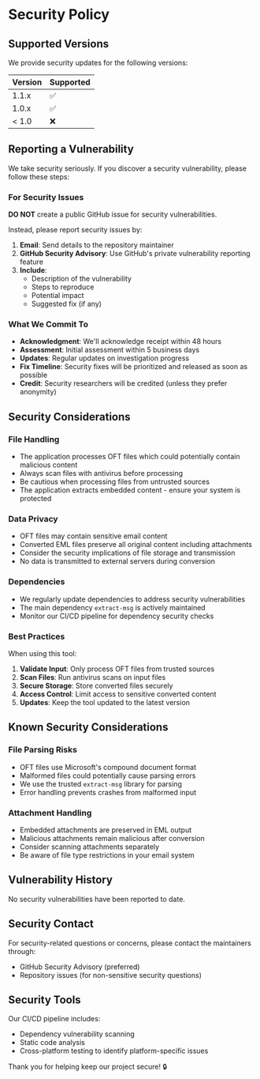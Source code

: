 # Security Policy

## Supported Versions

We provide security updates for the following versions:

| Version | Supported          |
| ------- | ------------------ |
| 1.1.x   | :white_check_mark: |
| 1.0.x   | :white_check_mark: |
| < 1.0   | :x:                |

## Reporting a Vulnerability

We take security seriously. If you discover a security vulnerability, please follow these steps:

### For Security Issues

**DO NOT** create a public GitHub issue for security vulnerabilities.

Instead, please report security issues by:

1. **Email**: Send details to the repository maintainer
2. **GitHub Security Advisory**: Use GitHub's private vulnerability reporting feature
3. **Include**: 
   - Description of the vulnerability
   - Steps to reproduce
   - Potential impact
   - Suggested fix (if any)

### What We Commit To

- **Acknowledgment**: We'll acknowledge receipt within 48 hours
- **Assessment**: Initial assessment within 5 business days
- **Updates**: Regular updates on investigation progress
- **Fix Timeline**: Security fixes will be prioritized and released as soon as possible
- **Credit**: Security researchers will be credited (unless they prefer anonymity)

## Security Considerations

### File Handling

- The application processes OFT files which could potentially contain malicious content
- Always scan files with antivirus before processing
- Be cautious when processing files from untrusted sources
- The application extracts embedded content - ensure your system is protected

### Data Privacy

- OFT files may contain sensitive email content
- Converted EML files preserve all original content including attachments
- Consider the security implications of file storage and transmission
- No data is transmitted to external servers during conversion

### Dependencies

- We regularly update dependencies to address security vulnerabilities
- The main dependency `extract-msg` is actively maintained
- Monitor our CI/CD pipeline for dependency security checks

### Best Practices

When using this tool:

1. **Validate Input**: Only process OFT files from trusted sources
2. **Scan Files**: Run antivirus scans on input files
3. **Secure Storage**: Store converted files securely
4. **Access Control**: Limit access to sensitive converted content
5. **Updates**: Keep the tool updated to the latest version

## Known Security Considerations

### File Parsing Risks

- OFT files use Microsoft's compound document format
- Malformed files could potentially cause parsing errors
- We use the trusted `extract-msg` library for parsing
- Error handling prevents crashes from malformed input

### Attachment Handling

- Embedded attachments are preserved in EML output
- Malicious attachments remain malicious after conversion
- Consider scanning attachments separately
- Be aware of file type restrictions in your email system

## Vulnerability History

No security vulnerabilities have been reported to date.

## Security Contact

For security-related questions or concerns, please contact the maintainers through:
- GitHub Security Advisory (preferred)
- Repository issues (for non-sensitive security questions)

## Security Tools

Our CI/CD pipeline includes:
- Dependency vulnerability scanning
- Static code analysis
- Cross-platform testing to identify platform-specific issues

Thank you for helping keep our project secure! 🔒
